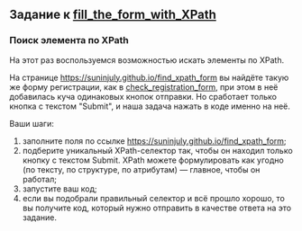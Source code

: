 ## Задание к [fill_the_form_with_XPath](../solutions/fill_the_form_with_XPath.py)

### Поиск элемента по XPath

На этот раз воспользуемся возможностью искать элементы по XPath.

На странице https://suninjuly.github.io/find_xpath_form вы найдёте такую же форму регистрации, как в
[check_registration_form](../solutions/check_registration_form.py), при этом в неё добавилась куча одинаковых кнопок
отправки. Но сработает только кнопка с текстом "Submit", и наша задача нажать в коде именно на неё.

Ваши шаги:

1) заполните поля по ссылке https://suninjuly.github.io/find_xpath_form;
2) подберите уникальный XPath-селектор так, чтобы он находил только кнопку с текстом Submit. XPath можете формулировать
   как угодно (по тексту, по структуре, по атрибутам) — главное, чтобы он работал;
3) запустите ваш код;
4) если вы подобрали правильный селектор и всё прошло хорошо, то вы получите код, который нужно отправить в качестве
   ответа на это задание.
